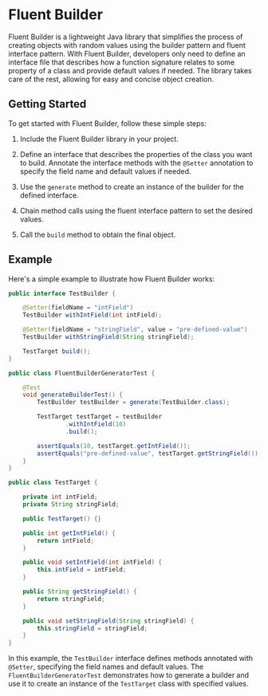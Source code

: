 # Fluent Builder

Fluent Builder is a lightweight Java library that simplifies the process of creating objects with random values using the builder pattern and fluent interface pattern. With Fluent Builder, developers only need to define an interface file that describes how a function signature relates to some property of a class and provide default values if needed. The library takes care of the rest, allowing for easy and concise object creation.

## Getting Started

To get started with Fluent Builder, follow these simple steps:

1. Include the Fluent Builder library in your project.

2. Define an interface that describes the properties of the class you want to build. Annotate the interface methods with the `@Setter` annotation to specify the field name and default values if needed.

3. Use the `generate` method to create an instance of the builder for the defined interface.

4. Chain method calls using the fluent interface pattern to set the desired values.

5. Call the `build` method to obtain the final object.

## Example

Here's a simple example to illustrate how Fluent Builder works:

```java
public interface TestBuilder {

    @Setter(fieldName = "intField")
    TestBuilder withIntField(int intField);

    @Setter(fieldName = "stringField", value = "pre-defined-value")
    TestBuilder withStringField(String stringField);

    TestTarget build();
}

public class FluentBuilderGeneratorTest {

    @Test
    void generateBuilderTest() {
        TestBuilder testBuilder = generate(TestBuilder.class);

        TestTarget testTarget = testBuilder
                .withIntField(10)
                .build();

        assertEquals(10, testTarget.getIntField());
        assertEquals("pre-defined-value", testTarget.getStringField());
    }
}

public class TestTarget {

    private int intField;
    private String stringField;

    public TestTarget() {}

    public int getIntField() {
        return intField;
    }

    public void setIntField(int intField) {
        this.intField = intField;
    }

    public String getStringField() {
        return stringField;
    }

    public void setStringField(String stringField) {
        this.stringField = stringField;
    }
}
```

In this example, the `TestBuilder` interface defines methods annotated with `@Setter`, specifying the field names and default values. The `FluentBuilderGeneratorTest` demonstrates how to generate a builder and use it to create an instance of the `TestTarget` class with specified values.

